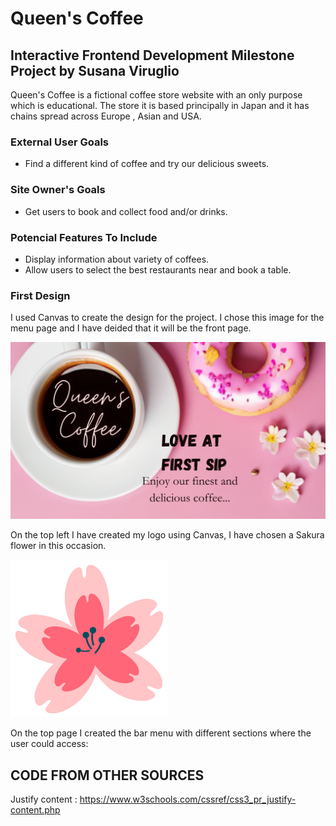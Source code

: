 # Queen's Coffee

## Interactive Frontend Development Milestone Project by Susana Viruglio


Queen's Coffee is a fictional coffee store website with an only purpose which is educational. The store it is based principally in Japan and it has chains spread across Europe , Asian and USA.
### External User Goals

* Find a different kind of coffee and try our delicious sweets.

### Site Owner's Goals

* Get users to book and collect food and/or drinks.

### Potencial Features To Include

* Display information about variety of coffees.
* Allow users to select the best restaurants near and book a table.
  
  
### First Design

I used Canvas to create the design for the project. I chose this image for the menu page and I have deided that it will be the front page.

<img src=/assets/images/firstdesign.png>

On the top left I have created my logo using Canvas, I have chosen a Sakura flower in this occasion.

<img src=/assets/images/logo.png>

On the top page I created the bar menu with different sections where the user could access:



## CODE FROM OTHER SOURCES 

Justify content : https://www.w3schools.com/cssref/css3_pr_justify-content.php
